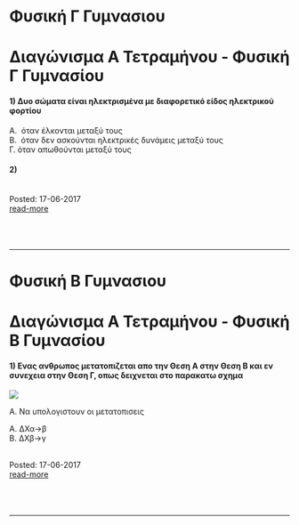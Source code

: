 
<h1>Φυσική Γ Γυμνασιου</h1>


# Διαγώνισμα Α Τετραμήνου - Φυσική Γ Γυμνασίου

#### 1)   Δυο σώματα είναι ηλεκτρισμένα με διαφορετικό είδος ηλεκτρικού φορτίου

Α.  όταν έλκονται μεταξύ τους  
Β.  όταν δεν ασκούνται ηλεκτρικές δυνάμεις μεταξύ τους  
Γ.   όταν απωθούνται μεταξύ τους

#### 2)
<br>
<div class='readmore'>
Posted: 17-06-2017
<br><a class="readmorelink" href="../gymnasioker4.github.io-master/lessons/markdown/physiki-tetramhnou-c.md">read-more</a><br>
<br><br><br>
</div>
<hr>

<h1>Φυσική Β Γυμνασιου</h1>

# Διαγώνισμα Α Τετραμήνου - Φυσική Β Γυμνασίου

#### 1) Ενας ανθρωπος μετατοπιζεται απο την Θεση Α στην Θεση Β και εν συνεχεια στην Θεση Γ, οπως δειχνεται στο παρακατω σχημα

![](/hugo/admin/img/Picture2.png)

Α. Να υπολογιστουν οι μετατοπισεις

A. ΔΧα->β  
B. ΔΧβ->γ  
<br>
<div class='readmore'>
Posted: 17-06-2017
<br><a class="readmorelink" href="../gymnasioker4.github.io-master/lessons/markdown/physiki-tetramhnou-b.md">read-more</a><br>
<br><br><br>
</div>
<hr>
